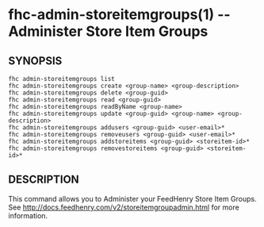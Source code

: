 fhc-admin-storeitemgroups(1) -- Administer Store Item Groups
===============================================

## SYNOPSIS

    fhc admin-storeitemgroups list
    fhc admin-storeitemgroups create <group-name> <group-description>
    fhc admin-storeitemgroups delete <group-guid>
    fhc admin-storeitemgroups read <group-guid>
    fhc admin-storeitemgroups readByName <group-name>
    fhc admin-storeitemgroups update <group-guid> <group-name> <group-description>
    fhc admin-storeitemgroups addusers <group-guid> <user-email>*
    fhc admin-storeitemgroups removeusers <group-guid> <user-email>*
    fhc admin-storeitemgroups addstoreitems <group-guid> <storeitem-id>*
    fhc admin-storeitemgroups removestoreitems <group-guid> <storeitem-id>*
    
## DESCRIPTION

This command allows you to Administer your FeedHenry Store Item Groups. See http://docs.feedhenry.com/v2/storeitemgroupadmin.html for more information.